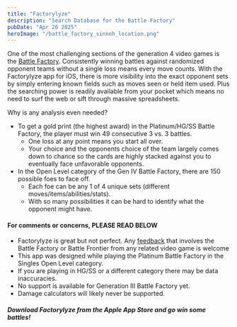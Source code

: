 ```yaml
---
title: "Factorylyze"
description: "Search Database for the Battle Factory"
pubDate: "Apr 26 2025"
heroImage: "/battle_factory_sinnoh_location.png"
---
```


One of the most challenging sections of the generation 4 video games is the [Battle Factory](https://bulbapedia.bulbagarden.net/wiki/Battle_Factory_(Generation_IV)). Consistently winning battles against randomized opponent teams without a single loss means every move counts. With the Factorylyze app for iOS, there is more visibility into the exact opponent sets by simply entering known fields such as moves seen or held item used. Plus the searching power is readily available from your pocket which means no need to surf the web or sift through massive spreadsheets.

Why is any analysis even needed?
- To get a gold print (the highest award) in the Platinum/HG/SS Battle Factory, the player must win 49 consecutive 3 vs. 3 battles. 
    - One loss at any point means you start all over. 
    - Your choice and the opponents choice of the team largely comes down to chance so the cards are highly stacked against you to eventually face unfavorable opponents.
- In the Open Level category of the Gen IV Battle Factory, there are 150 possible foes to face off.
    - Each foe can be any 1 of 4 unique sets (different moves/items/abilities/stats). 
    - With so many possibilities it can be hard to identify what the opponent might have. 

<h4>For comments or concerns, PLEASE READ BELOW</h4>

- Factorylyze is great but not perfect. Any [feedback](mailto:inquiries@barrelofideas.com) that involves the Battle Factory or Battle Frontier from any related video game is welcome
- This app was designed while playing the Platinum Battle Factory in the Singles Open Level category.
- If you are playing in HG/SS or a different category there may be data inaccuracies. 
- No support is available for Generation III Battle Factory yet. 
- Damage calculators will likely never be supported.

<h5>Download Factorylyze from the Apple App Store and go win some battles!</h5>